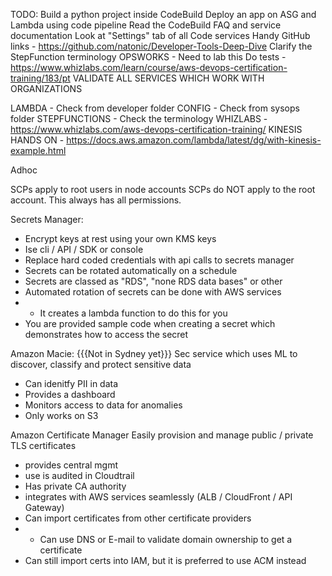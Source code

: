 TODO:
Build a python project inside CodeBuild
Deploy an app on ASG and Lambda using code pipeline
Read the CodeBuild FAQ and service documentation
Look at "Settings" tab of all Code services
Handy GitHub links - https://github.com/natonic/Developer-Tools-Deep-Dive
Clarify the StepFunction terminology
OPSWORKS - Need to lab this
Do tests - https://www.whizlabs.com/learn/course/aws-devops-certification-training/183/pt
VALIDATE ALL SERVICES WHICH WORK WITH ORGANIZATIONS


LAMBDA - Check from developer folder
CONFIG - Check from sysops folder
STEPFUNCTIONS - Check the terminology
WHIZLABS - https://www.whizlabs.com/aws-devops-certification-training/
KINESIS HANDS ON - https://docs.aws.amazon.com/lambda/latest/dg/with-kinesis-example.html

Adhoc

SCPs apply to root users in node accounts
SCPs do NOT apply to the root account. This always has all permissions.

Secrets Manager:
- Encrypt keys at rest using your own KMS keys
- Ise cli / API / SDK or console
- Replace hard coded credentials with api calls to secrets manager
- Secrets can be rotated automatically on a schedule
- Secrets are classed as "RDS", "none RDS data bases" or other
- Automated rotation of secrets can be done with AWS services
- - It creates a lambda function to do this for you
- You are provided sample code when creating a secret which demonstrates how to access the secret

Amazon Macie:
{{{Not in Sydney yet}}}
Sec service which uses ML to discover, classify and protect sensitive data
- Can idenitfy PII in data
- Provides a dashboard
- Monitors access to data for anomalies
- Only works on S3

Amazon Certificate Manager
Easily provision and manage public / private TLS certificates
- provides central mgmt
- use is audited in Cloudtrail
- Has private CA authority
- integrates with AWS services seamlessly (ALB / CloudFront / API Gateway)
- Can import certificates from other certificate providers
- - Can use DNS or E-mail to validate domain ownership to get a certificate
- Can still import certs into IAM, but it is preferred to use ACM instead